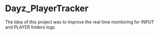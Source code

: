 # Dayz_PlayerTracker
The Idea of this project was to improve the real time monitoring for INPUT and PLAYER  folders logs 

